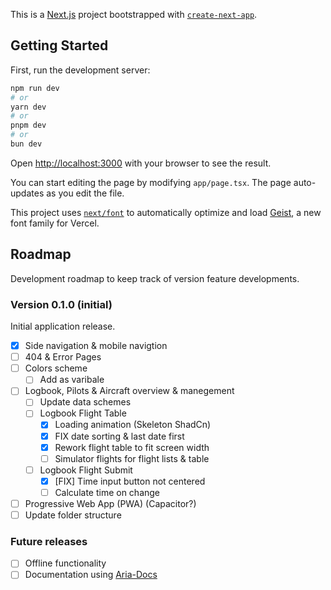 This is a [Next.js](https://nextjs.org) project bootstrapped with [`create-next-app`](https://nextjs.org/docs/app/api-reference/cli/create-next-app).

## Getting Started

First, run the development server:

```bash
npm run dev
# or
yarn dev
# or
pnpm dev
# or
bun dev
```

Open [http://localhost:3000](http://localhost:3000) with your browser to see the result.

You can start editing the page by modifying `app/page.tsx`. The page auto-updates as you edit the file.

This project uses [`next/font`](https://nextjs.org/docs/app/building-your-application/optimizing/fonts) to automatically optimize and load [Geist](https://vercel.com/font), a new font family for Vercel.

## Roadmap

Development roadmap to keep track of version feature developments.

### Version 0.1.0 (initial)
Initial application release.
- [x] Side navigation & mobile navigtion
- [ ] 404 & Error Pages
- [ ] Colors scheme
  - [ ] Add as varibale
- [ ] Logbook, Pilots & Aircraft overview & manegement
  - [ ] Update data schemes
  - [ ] Logbook Flight Table
    - [x] Loading animation (Skeleton ShadCn)
    - [x] FIX date sorting & last date first
    - [x] Rework flight table to fit screen width
    - [ ] Simulator flights for flight lists & table
  - [ ] Logbook Flight Submit
    - [x] [FIX] Time input button not centered
    - [ ] Calculate time on change
- [ ] Progressive Web App (PWA) (Capacitor?)
- [ ] Update folder structure

### Future releases
- [ ] Offline functionality
- [ ] Documentation using [Aria-Docs](https://github.com/nisabmohd/Aria-Docs)